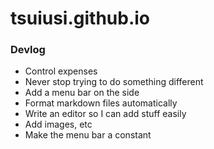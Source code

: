 # tsuiusi.github.io

### Devlog
* Control expenses
* Never stop trying to do something different 
* Add a menu bar on the side
* Format markdown files automatically
* Write an editor so I can add stuff easily
* Add images, etc
* Make the menu bar a constant
 
